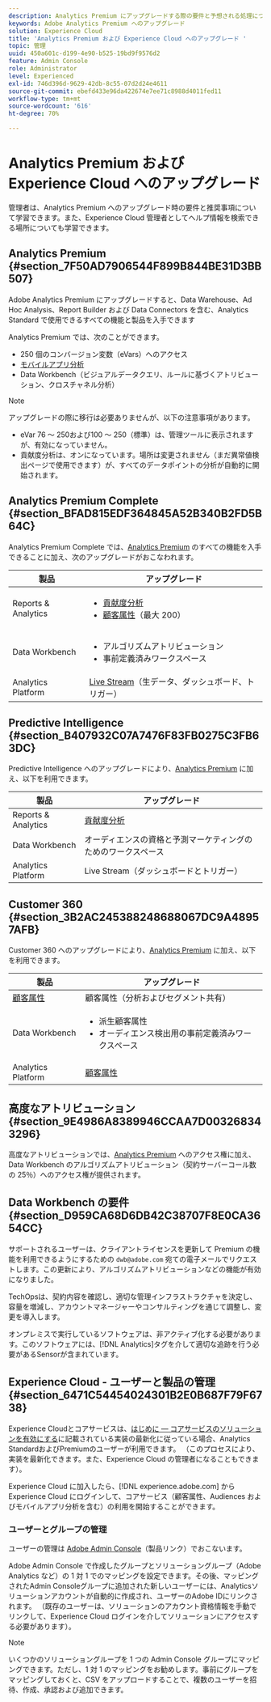 ```yaml
---
description: Analytics Premium にアップグレードする際の要件と予想される処理について説明します。
keywords: Adobe Analytics Premium へのアップグレード
solution: Experience Cloud
title: 'Analytics Premium および Experience Cloud へのアップグレード '
topic: 管理
uuid: 450a601c-d199-4e90-b525-19bd9f9576d2
feature: Admin Console
role: Administrator
level: Experienced
exl-id: 746d396d-9629-42db-8c55-07d2d24e4611
source-git-commit: ebefd433e96da422674e7ee71c8988d4011fed11
workflow-type: tm+mt
source-wordcount: '616'
ht-degree: 70%

---
```


# Analytics Premium および Experience Cloud へのアップグレード

管理者は、Analytics Premium へのアップグレード時の要件と推奨事項について学習できます。また、Experience Cloud 管理者としてヘルプ情報を検索できる場所についても学習できます。

## Analytics Premium {#section_7F50AD7906544F899B844BE31D3BB507}

Adobe Analytics Premium にアップグレードすると、Data Warehouse、Ad Hoc Analysis、Report Builder および Data Connectors を含む、Analytics Standard で使用できるすべての機能と製品を入手できます

Analytics Premium では、次のことができます。

* 250 個のコンバージョン変数（eVars）へのアクセス
* [モバイルアプリ分析](https://experienceleague.adobe.com/docs/mobile-services/using/home.html?lang=en)
* Data Workbench（ビジュアルデータクエリ、ルールに基づくアトリビューション、クロスチャネル分析）

>[!NOTE]
>
>アップグレードの際に移行は必要ありませんが、以下の注意事項があります。
>
>* eVar 76 ～ 250および100 ～ 250（標準）は、管理ツールに表示されますが、有効になっていません。
>* 貢献度分析は、オンになっています。場所は変更されません（まだ異常値検出ページで使用できます）が、すべてのデータポイントの分析が自動的に開始されます。


## Analytics Premium Complete {#section_BFAD815EDF364845A52B340B2FD5B64C}

Analytics Premium Complete では、[Analytics Premium](upgrade-to-analytics-premium.md#section_7F50AD7906544F899B844BE31D3BB507) のすべての機能を入手できることに加え、次のアップグレードがおこなわれます。

| 製品 | アップグレード |
|--- |--- |
| Reports &amp; Analytics | <ul><li>[貢献度分析](https://experienceleague.adobe.com/docs/analytics/analyze/analysis-workspace/virtual-analyst/contribution-analysis/ca-tokens.html?lang=en)</li><li>[顧客属性](attributes.md#concept_ACFEE7C8B8E94875BA0825CDF4913AF1)（最大 200）</li></ul> |
| Data Workbench | <ul><li>アルゴリズムアトリビューション</li><li>事前定義済みワークスペース</li></ul> |
| Analytics Platform | [Live Stream](https://github.com/AdobeDocs/analytics-1.4-apis/blob/master/docs/live-stream-api/index.md)（生データ、ダッシュボード、トリガー） |

## Predictive Intelligence {#section_B407932C07A7476F83FB0275C3FB63DC}

Predictive Intelligence へのアップグレードにより、[Analytics Premium](upgrade-to-analytics-premium.md#section_7F50AD7906544F899B844BE31D3BB507) に加え、以下を利用できます。

| 製品 | アップグレード |
|---|---|
| Reports &amp; Analytics | [貢献度分析](https://experienceleague.adobe.com/docs/analytics/analyze/analysis-workspace/virtual-analyst/contribution-analysis/ca-tokens.html?lang=en) |
| Data Workbench | オーディエンスの資格と予測マーケティングのためのワークスペース |
| Analytics Platform | Live Stream（ダッシュボードとトリガー） |

## Customer 360 {#section_3B2AC245388248688067DC9A48957AFB}

Customer 360 へのアップグレードにより、[Analytics Premium](upgrade-to-analytics-premium.md#section_7F50AD7906544F899B844BE31D3BB507) に加え、以下を利用できます。

| 製品 | アップグレード |
|--- |--- |
| [顧客属性](attributes.md) | 顧客属性（分析およびセグメント共有） |
| Data Workbench | <ul><li>派生顧客属性</li><li>オーディエンス検出用の事前定義済みワークスペース</li></ul> |
| Analytics Platform | [顧客属性](attributes.md) |

## 高度なアトリビューション {#section_9E4986A8389946CCAA7D003268343296}

高度なアトリビューションでは、[Analytics Premium](upgrade-to-analytics-premium.md#section_7F50AD7906544F899B844BE31D3BB507) へのアクセス権に加え、Data Workbench のアルゴリズムアトリビューション（契約サーバーコール数の 25％）へのアクセス権が提供されます。

## Data Workbench の要件 {#section_D959CA68D6DB42C38707F8E0CA3654CC}

サポートされるユーザーは、クライアントライセンスを更新して Premium の機能を利用できるようにするための `dwb@adobe.com` 宛ての電子メールでリクエストします。この更新により、アルゴリズムアトリビューションなどの機能が有効になりました。

TechOpsは、契約内容を確認し、適切な管理インフラストラクチャを決定し、容量を増減し、アカウントマネージャーやコンサルティングを通じて調整し、変更を導入します。

オンプレミスで実行しているソフトウェアは、非アクティブ化する必要があります。このソフトウェアには、[!DNL Analytics]タグを介して適切な追跡を行う必要があるSensorが含まれています。

## Experience Cloud - ユーザーと製品の管理 {#section_6471C54454024301B2E0B687F79F6738}

Experience Cloudとコアサービスは、[はじめに — コアサービスのソリューションを有効にする](core-services.md#concept_07ED1D5C64234E77976E6D572E78FB9C)に記載されている実装の最新化に従っている場合、Analytics StandardおよびPremiumのユーザーが利用できます。 （このプロセスにより、実装を最新化できます。また、Experience Cloud の管理者になることもできます）。

Experience Cloud に加入したら、[!DNL experience.adobe.com] から Experience Cloud にログインして、コアサービス（顧客属性、Audiences およびモバイルアプリ分析を含む）の利用を開始することができます。

### ユーザーとグループの管理

ユーザーの管理は [Adobe Admin Console](https://helpx.adobe.com/jp/enterprise/using/admin-console.html)（製品リンク）でおこないます。

Adobe Admin Console で作成したグループとソリューショングループ（Adobe Analytics など）の 1 対 1 でのマッピングを設定できます。その後、マッピングされたAdmin Consoleグループに追加された新しいユーザーには、Analyticsソリューションアカウントが自動的に作成され、ユーザーのAdobe IDにリンクされます。 （既存のユーザーは、ソリューションのアカウント資格情報を手動でリンクして、Experience Cloud ログインを介してソリューションにアクセスする必要があります）。

>[!NOTE]
>
>いくつかのソリューショングループを 1 つの Admin Console グループにマッピングできます。ただし、1 対 1 のマッピングをお勧めします。事前にグループをマッピングしておくと、CSV をアップロードすることで、複数のユーザーを招待、作成、承認および追加できます。
